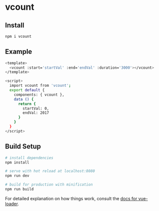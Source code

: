 # vcount

## Install
``` bash
npm i vcount
```
## Example
``` bash
<template>
  <vcount :start='startVal' :end='endVal' :duration='3000'></vcount>
</template>

<script>
  import vcount from 'vcount';
  export default {
    components: { vcount },
    data () {
      return {
        startVal: 0,
        endVal: 2017
      }
    }
  }
</script>
```

## Build Setup

``` bash
# install dependencies
npm install

# serve with hot reload at localhost:8080
npm run dev

# build for production with minification
npm run build
```

For detailed explanation on how things work, consult the [docs for vue-loader](http://vuejs.github.io/vue-loader).
